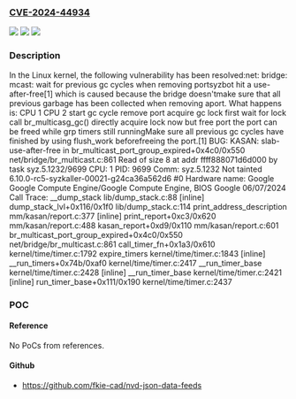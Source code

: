 ### [CVE-2024-44934](https://cve.mitre.org/cgi-bin/cvename.cgi?name=CVE-2024-44934)
![](https://img.shields.io/static/v1?label=Product&message=Linux&color=blue)
![](https://img.shields.io/static/v1?label=Version&message=e12cec65b554%3C%201e16828020c6%20&color=brighgreen)
![](https://img.shields.io/static/v1?label=Vulnerability&message=n%2Fa&color=brighgreen)

### Description

In the Linux kernel, the following vulnerability has been resolved:net: bridge: mcast: wait for previous gc cycles when removing portsyzbot hit a use-after-free[1] which is caused because the bridge doesn'tmake sure that all previous garbage has been collected when removing aport. What happens is:      CPU 1                   CPU 2 start gc cycle           remove port                         acquire gc lock first wait for lock                         call br_multicasg_gc() directly acquire lock now but    free port the port can be freed while grp timers still runningMake sure all previous gc cycles have finished by using flush_work beforefreeing the port.[1]  BUG: KASAN: slab-use-after-free in br_multicast_port_group_expired+0x4c0/0x550 net/bridge/br_multicast.c:861  Read of size 8 at addr ffff888071d6d000 by task syz.5.1232/9699  CPU: 1 PID: 9699 Comm: syz.5.1232 Not tainted 6.10.0-rc5-syzkaller-00021-g24ca36a562d6 #0  Hardware name: Google Google Compute Engine/Google Compute Engine, BIOS Google 06/07/2024  Call Trace:   <IRQ>   __dump_stack lib/dump_stack.c:88 [inline]   dump_stack_lvl+0x116/0x1f0 lib/dump_stack.c:114   print_address_description mm/kasan/report.c:377 [inline]   print_report+0xc3/0x620 mm/kasan/report.c:488   kasan_report+0xd9/0x110 mm/kasan/report.c:601   br_multicast_port_group_expired+0x4c0/0x550 net/bridge/br_multicast.c:861   call_timer_fn+0x1a3/0x610 kernel/time/timer.c:1792   expire_timers kernel/time/timer.c:1843 [inline]   __run_timers+0x74b/0xaf0 kernel/time/timer.c:2417   __run_timer_base kernel/time/timer.c:2428 [inline]   __run_timer_base kernel/time/timer.c:2421 [inline]   run_timer_base+0x111/0x190 kernel/time/timer.c:2437

### POC

#### Reference
No PoCs from references.

#### Github
- https://github.com/fkie-cad/nvd-json-data-feeds

